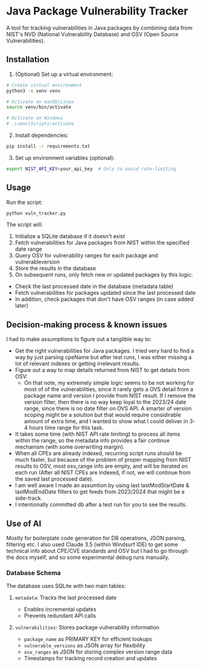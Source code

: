 # Java Package Vulnerability Tracker

A tool for tracking vulnerabilities in Java packages by combining data from NIST's NVD (National Vulnerability Database) and OSV (Open Source Vulnerabilities).

## Installation

1. (Optional) Set up a virtual environment:

```bash
# Create virtual environment
python3 -m venv venv

# Activate on macOS/Linux
source venv/bin/activate

# Activate on Windows
# .\venv\Scripts\activate
```

2. Install dependencies:

```bash
pip install -r requirements.txt
```

3. Set up environment variables (optional):

```bash
export NIST_API_KEY=your_api_key  # Only to avoid rate-limiting
```

## Usage

Run the script:

```bash
python vuln_tracker.py
```

The script will:

1. Initialize a SQLite database if it doesn't exist
2. Fetch vulnerabilities for Java packages from NIST within the specified date range
3. Query OSV for vulnerability ranges for each package and vulnerableversion
4. Store the results in the database
5. On subsequent runs, only fetch new or updated packages by this logic:

- Check the last processed date in the database (metadata table)
- Fetch vulnerabilities for packages updated since the last processed date
- In addition, check packages that don't have OSV ranges (in case added later)

## Decision-making process & known issues

I had to make assumptions to figure out a tanglible way to:

- Get the right vulnerabilities for Java packages. I tried very hard to find a way by just parsing cpeName but after test runs, I was either missing a lot of relevant indexes or getting irrelevant results.
- Figure out a way to map details returned from NIST to get details from OSV:
  - On that note, my extremely simple logic seems to be not working for most of of the vulnerabilities, since it rarely gets a OVS detail from a package name and version I provide from NIST result. If I remove the version filter, then there is no way keep loyal to the 2023/24 date range, since there is no date filter on OVS API. A smarter of version scoping might be a solution but that would require considirable amount of extra time, and I wanted to show what I could deliver in 3-4 hours time range for this task.
- It takes some time (with NIST API rate limiting) to process all items within the range, so the metadata info provides a fair continue mechanism (with some overwriting margin).
- When all CPEs are already indexed, recurring script runs should be much faster, but because of the problem of proper mapping from NIST results to OSV, most osv_range info are empty, and will be iterated on each run (After all NIST CPEs are indexed, if not, we will continue from the saved last processed date).
- I am well aware I made an assumtion by using last lastModStartDate & lastModEndDate filters to get feeds from 2023/2024 that might be a side-track.
- I intentionally committed db after a test run for you to see the results.

## Use of AI

Mostly for boilerplate code generation for DB operations, JSON parsing, filtering etc.
I also used Claude 3.5 (within Windsurf IDE) to get some technical info about CPE/CVE standards and OSV but I had to go through the docs myself, and so some experimental debug runs manually.

### Database Schema

The database uses SQLite with two main tables:

1. `metadata`: Tracks the last processed date

   - Enables incremental updates
   - Prevents redundant API calls

2. `vulnerabilities`: Stores package vulnerability information
   - `package_name` as PRIMARY KEY for efficient lookups
   - `vulnerable_versions` as JSON array for flexibility
   - `osv_ranges` as JSON for storing complex version range data
   - Timestamps for tracking record creation and updates
